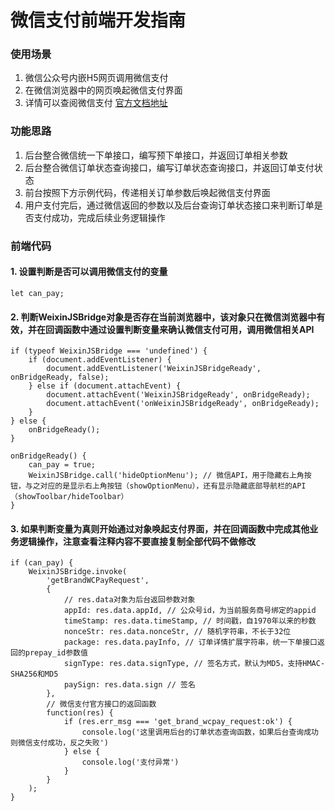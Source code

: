 # 微信支付前端开发指南

### 使用场景
1. 微信公众号内嵌H5网页调用微信支付  
2. 在微信浏览器中的网页唤起微信支付界面  
3. 详情可以查阅微信支付 [官方文档地址](https://pay.weixin.qq.com/wiki/doc/api/jsapi.php?chapter=7_7&index=6)  

### 功能思路
1. 后台整合微信统一下单接口，编写预下单接口，并返回订单相关参数  
2. 后台整合微信订单状态查询接口，编写订单状态查询接口，并返回订单支付状态  
2. 前台按照下方示例代码，传递相关订单参数后唤起微信支付界面  
3. 用户支付完后，通过微信返回的参数以及后台查询订单状态接口来判断订单是否支付成功，完成后续业务逻辑操作  

### 前端代码

#### 1. 设置判断是否可以调用微信支付的变量
```
let can_pay;
```

#### 2. 判断WeixinJSBridge对象是否存在当前浏览器中，该对象只在微信浏览器中有效，并在回调函数中通过设置判断变量来确认微信支付可用，调用微信相关API
```
if (typeof WeixinJSBridge === 'undefined') {
	if (document.addEventListener) {
		document.addEventListener('WeixinJSBridgeReady', onBridgeReady, false);
	} else if (document.attachEvent) {
		document.attachEvent('WeixinJSBridgeReady', onBridgeReady);
		document.attachEvent('onWeixinJSBridgeReady', onBridgeReady);
	}
} else {
	onBridgeReady();
}

onBridgeReady() {
	can_pay = true;
	WeixinJSBridge.call('hideOptionMenu'); // 微信API，用于隐藏右上角按钮，与之对应的是显示右上角按钮（showOptionMenu），还有显示隐藏底部导航栏的API（showToolbar/hideToolbar）
}
```

#### 3. 如果判断变量为真则开始通过对象唤起支付界面，并在回调函数中完成其他业务逻辑操作，注意查看注释内容不要直接复制全部代码不做修改
```
if (can_pay) {
	WeixinJSBridge.invoke(
		'getBrandWCPayRequest',
		{
			// res.data对象为后台返回参数对象
			appId: res.data.appId, // 公众号id，为当前服务商号绑定的appid
			timeStamp: res.data.timeStamp, // 时间戳，自1970年以来的秒数
			nonceStr: res.data.nonceStr, // 随机字符串，不长于32位
			package: res.data.payInfo, // 订单详情扩展字符串，统一下单接口返回的prepay_id参数值
			signType: res.data.signType, // 签名方式，默认为MD5，支持HMAC-SHA256和MD5
			paySign: res.data.sign // 签名
		},
		// 微信支付官方接口的返回函数
		function(res) {
			if (res.err_msg === 'get_brand_wcpay_request:ok') {
				console.log('这里调用后台的订单状态查询函数，如果后台查询成功则微信支付成功，反之失败')
			} else {
				console.log('支付异常')
			}
		}
	);
}
```